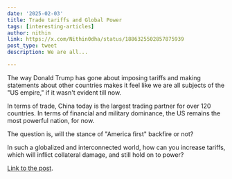 ```yaml
---
date: '2025-02-03'
title: Trade tariffs and Global Power
tags: [interesting-articles]
author: nithin
link: https://x.com/Nithin0dha/status/1886325502857875939
post_type: tweet
description: We are all...

---
```


The way Donald Trump has gone about imposing tariffs and making statements about other countries makes it feel like we are all subjects of the "US empire," if it wasn't evident till now.

In terms of trade, China today is the largest trading partner for over 120 countries. In terms of financial and military dominance, the US remains the most powerful nation, for now.

The question is, will the stance of "America first" backfire or not?

In such a globalized and interconnected world, how can you increase tariffs, which will inflict collateral damage, and still hold on to power?

[Link to the post](https://interactives.lowyinstitute.org/features/china-versus-america-on-global-trade/).
